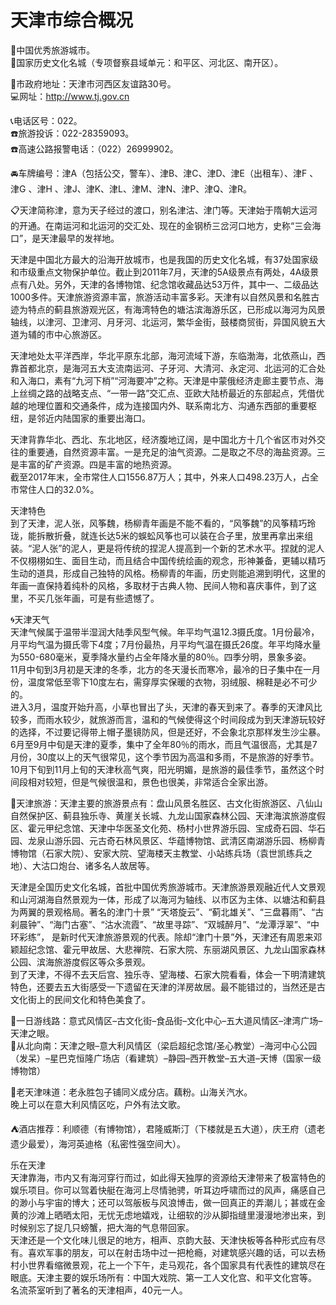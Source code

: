 # 天津市综合概况  
🏅中国优秀旅游城市。  
🚩国家历史文化名城（专项督察县域单元：和平区、河北区、南开区）。     
  
📍市政府地址：天津市河西区友谊路30号。  
💻网址：http://www.tj.gov.cn  
  
📞电话区号：022。   
☎️旅游投诉：022-28359093。   
☎️高速公路报警电话：（022）26999902。   
  
🚘车牌编号：津A（包括公交，警车）、津B、津C、津D、津E（出租车）、津F 、津G 、津H 、津J、津K、津L、津M、津N、津P、津Q、津R。   
  
📋天津简称津，意为天子经过的渡口，别名津沽、津门等。天津始于隋朝大运河的开通。在南运河和北运河的交汇处、现在的金钢桥三岔河口地方，史称“三会海口”，是天津最早的发祥地。   

天津是中国北方最大的沿海开放城市，也是我国的历史文化名城，有37处国家级和市级重点文物保护单位。截止到2011年7月，天津的5A级景点有两处，4A级景点有八处。另外，天津的各博物馆、纪念馆收藏品达53万件，其中一、二级品达1000多件。天津旅游资源丰富，旅游活动丰富多彩。天津有以自然风景和名胜古迹为特点的蓟县旅游观光区，有海湾特色的塘沽滨海游乐区，已形成以海河为风景轴线，以津河、卫津河、月牙河、北运河，繁华金街，鼓楼商贸街，异国风貌五大道为辅的市中心旅游区。

天津地处太平洋西岸，华北平原东北部，海河流域下游，东临渤海，北依燕山，西靠首都北京，是海河五大支流南运河、子牙河、大清河、永定河、北运河的汇合处和入海口，素有“九河下梢”“河海要冲”之称。天津是中蒙俄经济走廊主要节点、海上丝绸之路的战略支点、“一带一路”交汇点、亚欧大陆桥最近的东部起点，凭借优越的地理位置和交通条件，成为连接国内外、联系南北方、沟通东西部的重要枢纽，是邻近内陆国家的重要出海口。   

天津背靠华北、西北、东北地区，经济腹地辽阔，是中国北方十几个省区市对外交往的重要通，自然资源丰富。一是充足的油气资源。二是取之不尽的海盐资源。三是丰富的矿产资源。四是丰富的地热资源。   
截至2017年末，全市常住人口1556.87万人；其中，外来人口498.23万人，占全市常住人口的32.0%。

天津特色  
到了天津，泥人张，风筝魏，杨柳青年画是不能不看的，“风筝魏”的风筝精巧玲珑，能拆散折叠，就连长达5米的蜈蚣风筝也可以装在合子里，放里再拿出来组装。“泥人张”的泥人，更是将传统的捏泥人提高到一个新的艺术水平。捏就的泥人不仅栩栩如生、面目生动，而且结合中国传统绘画的观念，形神兼备，更辅以精巧生动的道具，形成自己独特的风格。杨柳青的年画，历史则能追溯到明代，这里的年画一直保持着纯朴的风格，多取材于古典人物、民间人物和喜庆事件，到了这里，不买几张年画，可是有些遗憾了。   
  
🌀天津天气  
 天津气候属于温带半湿润大陆季风型气候。年平均气温12.3摄氏度。1月份最冷，月平均气温为摄氏零下4度；7月份最热，月平均气温在摄氏26度。年平均降水量为550-680毫米，夏季降水量约占全年降水量的80％。四季分明，景象多姿。   
11月中旬到3月初是天津的冬季，北方的冬天漫长而寒冷，最冷的日子集中在一月份，温度常低至零下10度左右，需穿厚实保暖的衣物，羽绒服、棉鞋是必不可少的。   
进入3月，温度开始升高，小草也冒出了头，天津的春天到来了。春季的天津风比较多，而雨水较少，就旅游而言，温和的气候使得这个时间段成为到天津游玩较好的选择，不过要记得带上帽子墨镜防风，但是还好，不会象北京那样发生沙尘暴。   
6月至9月中旬是天津的夏季，集中了全年80％的雨水，而且气温很高，尤其是7月份，30度以上的天气很常见，这个季节因为高温和多雨，不是旅游的好季节。   
10月下旬到11月上旬的天津秋高气爽，阳光明媚，是旅游的最佳季节，虽然这个时间段相对较短，但是气候很温和，景色也很美，非常适合全家出游。 

🧭天津旅游：天津主要的旅游景点有：盘山风景名胜区、古文化街旅游区、八仙山自然保护区、蓟县独乐寺、黄崖关长城、九龙山国家森林公园、天津海滨旅游度假区、霍元甲纪念馆、天津中华医圣文化苑、杨村小世界游乐园、宝成奇石园、华石园、龙泉山游乐园、元古奇石林风景区、华蕴博物馆、武清区南湖游乐园、杨柳青博物馆（石家大院）、安家大院、望海楼天主教堂、小站练兵场（袁世凯练兵之地）、大沽口炮台、诸多名人故居等。
  
天津是全国历史文化名城，首批中国优秀旅游城市。天津旅游景观融近代人文景观和山河湖海自然景观为一体，形成了以海河为轴线、以市区为主体、以塘沽和蓟县为两翼的景观格局。著名的津门十景” “天塔旋云”、“蓟北雄关”、“三盘暮雨”、“古刹晨钟”、“海门古塞”、“沽水流霞”、“故里寻踪”、“双城醉月”、“龙潭浮翠”、“中环彩练”， 是新时代天津旅游景观的代表。除却“津门十景”外，天津还有周恩来邓颖超纪念馆、霍元甲故居、大悲禅院、石家大院、东丽湖风景区、九龙山国家森林公园、滨海旅游度假区等众多景观。   
到了天津，不得不去天后宫、独乐寺、望海楼、石家大院看看，体会一下明清建筑特色，还要去五大街感受一下遗留在天津的洋房故居。最不能错过的，当然还是古文化街上的民间文化和特色美食了。   
  
👣一日游线路：意式风情区–古文化街–食品街–文化中心–五大道风情区–津湾广场–天津之眼。   
👣从北向南：天津之眼–意大利风情区（梁启超纪念馆/圣心教堂）–海河中心公园（发呆）–星巴克恒隆广场店（看建筑）–静园–西开教堂–五大道–天博（国家一级博物馆）

🍴老天津味道：老永胜包子铺同义成分店。藕粉。山海关汽水。  
晚上可以在意大利风情区吃，户外有法文歌。   

⛺酒店推荐：利顺德（有博物馆），君隆威斯汀（下楼就是五大道），庆王府（遗老遗少最爱），海河英迪格（私密性强空间大）。
    
乐在天津  
天津靠海，市内又有海河穿行而过，如此得天独厚的资源给天津带来了极富特色的娱乐项目。你可以驾着快艇在海河上尽情驰骋，听耳边呼啸而过的风声，痛感自己的渺小与宇宙的博大；还可以驾舨板与风浪博击，做一回真正的弄潮儿；甚或在金黄的沙滩上晒晒太阳，无忧无虑地嬉戏，让细软的沙从脚指缝里漫漫地渗出来，到时候别忘了捉几只螃蟹，把大海的气息带回家。   
天津还是一个文化味儿很足的地方，相声、京韵大鼓、天津快板等各种形式应有尽有。喜欢军事的朋友，可以在射击场中过一把枪瘾，对建筑感兴趣的话，可以去杨村小世界看缩微景观，花上一个下午，走马观花，各个国家具有代表性的建筑尽在眼底。天津主要的娱乐场所有：中国大戏院、第一工人文化宫、和平文化宫等。   
名流茶室听到了著名的天津相声，40元一人。